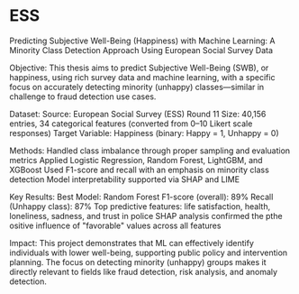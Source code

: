 # ESS
Predicting Subjective Well-Being (Happiness) with Machine Learning: A Minority Class Detection Approach Using European Social Survey Data

Objective:
This thesis aims to predict Subjective Well-Being (SWB), or happiness, using rich survey data and machine learning, with a specific focus on accurately detecting minority (unhappy) classes—similar in challenge to fraud detection use cases.

Dataset:
Source: European Social Survey (ESS) Round 11
Size: 40,156 entries, 34 categorical features (converted from 0–10 Likert scale responses)
Target Variable: Happiness (binary: Happy = 1, Unhappy = 0)

Methods:
Handled class imbalance through proper sampling and evaluation metrics
Applied Logistic Regression, Random Forest, LightGBM, and XGBoost
Used F1-score and recall with an emphasis on minority class detection
Model interpretability supported via SHAP and LIME

Key Results:
Best Model: Random Forest
F1-score (overall): 89%
Recall (Unhappy class): 87%
Top predictive features: life satisfaction, health, loneliness, sadness, and trust in police
SHAP analysis confirmed the pthe ositive influence of "favorable" values across all features

Impact:
This project demonstrates that ML can effectively identify individuals with lower well-being, supporting public policy and intervention planning. The focus on detecting minority (unhappy) groups makes it directly relevant to fields like fraud detection, risk analysis, and anomaly detection.
